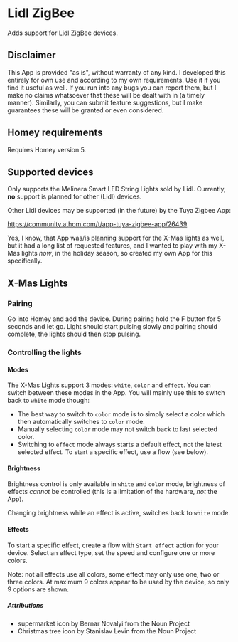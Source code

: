 # Lidl ZigBee
Adds support for Lidl ZigBee devices.

## Disclaimer
This App is provided "as is", without warranty of any kind. I developed this entirely for own use and according to my
own requirements. Use it if you find it useful as well. If you run into any bugs you can report them, but I make no
claims whatsoever that these will be dealt with in (a timely manner). Similarly, you can submit feature suggestions,
but I make guarantees these will be granted or even considered.

## Homey requirements
Requires Homey version 5.

## Supported devices
Only supports the Melinera Smart LED String Lights sold by Lidl. Currently, **no** support is planned
for other (Lidl) devices.

Other Lidl devices may be supported (in the future) by the Tuya Zigbee App:

https://community.athom.com/t/app-tuya-zigbee-app/26439

Yes, I know, that App was/is planning support for the X-Mas lights as well, but it had a long list of requested
features, and I wanted to play with my X-Mas lights _now_, in the holiday season, so created my own App for this
specifically.

## X-Mas Lights

### Pairing
Go into Homey and add the device. During pairing hold the F button for 5 seconds and let go. Light should start pulsing 
slowly and pairing should complete, the lights should then stop pulsing.

### Controlling the lights

#### Modes
The X-Mas Lights support 3 modes: `white`, `color` and `effect`. You can switch between these modes in the App. 
You will mainly use this to switch back to `white` mode though:

* The best way to switch to `color` mode is to simply select a color which then automatically switches to `color` mode.
* Manually selecting `color` mode may not switch back to last selected color.
* Switching to `effect` mode always starts a default effect, not the latest selected effect. To start a specific effect,
use a flow (see below).

#### Brightness
Brightness control is only available in `white` and `color` mode, brightness of effects _cannot_ be controlled (this is
a limitation of the hardware, _not_ the App). 

Changing brightness while an effect is active, switches back to `white` mode. 

#### Effects
To start a specific effect, create a flow with `Start effect` action for your device. Select an effect type, 
set the speed and configure one or more colors.

Note: not all effects use all colors, some effect may only use one, two or three colors. At maximum 9 colors appear
to be used by the device, so only 9 options are shown.

##### Attributions
* supermarket icon by Bernar  Novalyi from the Noun Project
* Christmas tree icon by Stanislav Levin from the Noun Project